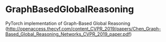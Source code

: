 # GraphBasedGlobalReasoning
PyTorch implementation of Graph-Based Global Reasoning (http://openaccess.thecvf.com/content_CVPR_2019/papers/Chen_Graph-Based_Global_Reasoning_Networks_CVPR_2019_paper.pdf)
